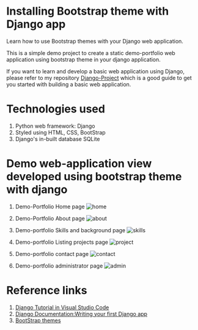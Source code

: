 # Installing Bootstrap theme with Django app

Learn how to use Bootstrap themes with your Django web application.

This is a simple demo project to create a static demo-portfolio web application using bootstrap theme in your django application.

If you want to learn and develop a basic web application using Django, please refer to my repository [Django-Project](https://github.com/supriya-s-jadhav/Django-Project) which is a good guide to get you started with building a basic web application.

# Technologies used

1. Python web framework: Django
2. Styled using HTML, CSS, BootStrap
3. Django's in-built database SQLite

# Demo web-application view developed using bootstrap theme with django

1. Demo-Portfolio Home page
![home](https://github.com/supriya-s-jadhav/Personal-Portfolio/blob/master/website-view/portfolio-home.png)

2. Demo-Portfolio About page
![about](https://github.com/supriya-s-jadhav/Personal-Portfolio/blob/master/website-view/portfolio-about.png)

3. Demo-portfolio Skills and background page
![skills](https://github.com/supriya-s-jadhav/Personal-Portfolio/blob/master/website-view/portfolio-skills.png)

4. Demo-portfolio Listing projects page
![project](https://github.com/supriya-s-jadhav/Personal-Portfolio/blob/master/website-view/portfolio:projects.png)

5. Demo-portfolio contact page
![contact](https://github.com/supriya-s-jadhav/Personal-Portfolio/blob/master/website-view/portfolio:contact-updated.png)

6. Demo-portfolio administrator page
![admin](https://github.com/supriya-s-jadhav/Personal-Portfolio/blob/master/website-view/portfolio:admin.png)

# Reference links

1. [Django Tutorial in Visual Studio Code](https://code.visualstudio.com/docs/python/tutorial-django#_create-and-run-a-minimal-django-app)
2. [Django Documentation:Writing your first Django app](https://docs.djangoproject.com/en/2.1/intro/tutorial01/)
3. [BootStrap themes](https://startbootstrap.com/)




